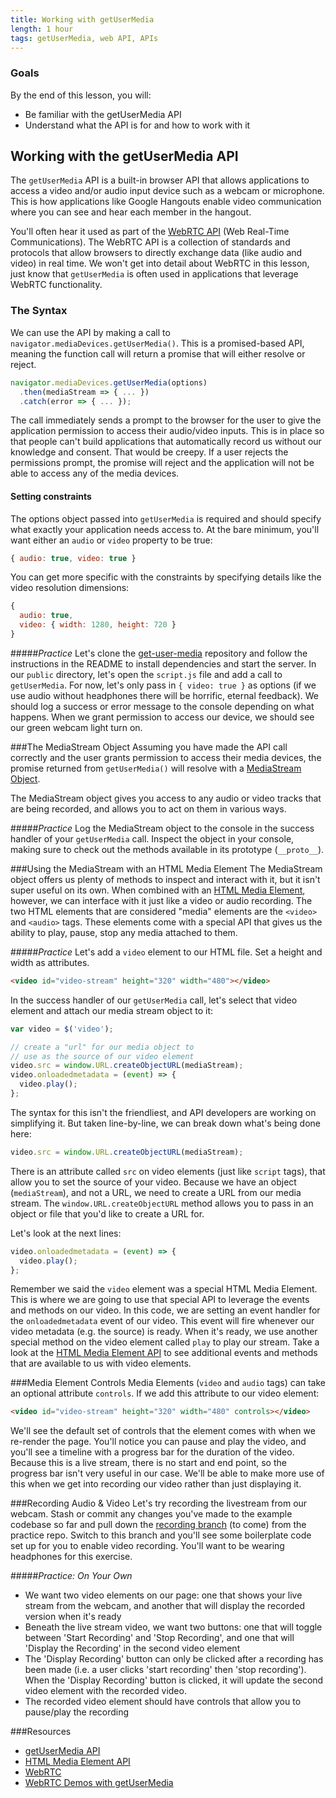 ```yaml
---
title: Working with getUserMedia
length: 1 hour
tags: getUserMedia, web API, APIs
---
```


### Goals

By the end of this lesson, you will:

* Be familiar with the getUserMedia API
* Understand what the API is for and how to work with it

## Working with the getUserMedia API

The `getUserMedia` API is a built-in browser API that allows applications to access a video and/or audio input device such as a webcam or microphone. This is how applications like Google Hangouts enable video communication where you can see and hear each member in the hangout.

You'll often hear it used as part of the [WebRTC API](https://developer.mozilla.org/en-US/docs/Web/API/WebRTC_API#Protocols) (Web Real-Time Communications). The WebRTC API is a collection of standards and protocols that allow browsers to directly exchange data (like audio and video) in real time. We won't get into detail about WebRTC in this lesson, just know that `getUserMedia` is often used in applications that leverage WebRTC functionality.

### The Syntax

We can use the API by making a call to `navigator.mediaDevices.getUserMedia()`. This is a promised-based API, meaning the function call will return a promise that will either resolve or reject. 

```javascript
navigator.mediaDevices.getUserMedia(options)
  .then(mediaStream => { ... })
  .catch(error => { ... });
```

The call immediately sends a prompt to the browser for the user to give the application permission to access their audio/video inputs. This is in place so that people can't build applications that automatically record us without our knowledge and consent. That would be creepy. If a user rejects the permissions prompt, the promise will reject and the application will not be able to access any of the media devices.

#### Setting constraints
The options object passed into `getUserMedia` is required and should specify what exactly your application needs access to. At the bare minimum, you'll want either an `audio` or `video` property to be true:

```javascript
{ audio: true, video: true }
```

You can get more specific with the constraints by specifying details like the video resolution dimensions:

```javascript
{
  audio: true,
  video: { width: 1280, height: 720 }
}
```

#####*Practice*
Let's clone the [get-user-media](https://github.com/turingschool-examples/get-user-media) repository and follow the instructions in the README to install dependencies and start the server. In our `public` directory, let's open the `script.js` file and add a call to `getUserMedia`. For now, let's only pass in `{ video: true }` as options (if we use audio without headphones there will be horrific, eternal feedback). We should log a success or error message to the console depending on what happens. When we grant permission to access our device, we should see our green webcam light turn on.

###The MediaStream Object
Assuming you have made the API call correctly and the user grants permission to access their media devices, the promise returned from `getUserMedia()` will resolve with a [MediaStream Object](https://developer.mozilla.org/en-US/docs/Web/API/MediaStream).

The MediaStream object gives you access to any audio or video tracks that are being recorded, and allows you to act on them in various ways.

#####*Practice*
Log the MediaStream object to the console in the success handler of your `getUserMedia` call. Inspect the object in your console, making sure to check out the methods available in its prototype (`__proto__`). 

###Using the MediaStream with an HTML Media Element
The MediaStream object offers us plenty of methods to inspect and interact with it, but it isn't super useful on its own. When combined with an [HTML Media Element](https://developer.mozilla.org/en-US/docs/Web/API/HTMLMediaElement), however, we can interface with it just like a video or audio recording. The two HTML elements that are considered "media" elements are the `<video>` and `<audio>` tags. These elements come with a special API that gives us the ability to play, pause, stop any media attached to them. 

#####*Practice*
Let's add a `video` element to our HTML file. Set a height and width as attributes.

```html
<video id="video-stream" height="320" width="480"></video>
```

In the success handler of our `getUserMedia` call, let's select that video element and attach our media stream object to it:

```javascript
var video = $('video'); 

// create a "url" for our media object to
// use as the source of our video element
video.src = window.URL.createObjectURL(mediaStream);
video.onloadedmetadata = (event) => {
  video.play();
};
```

The syntax for this isn't the friendliest, and API developers are working on simplifying it. But taken line-by-line, we can break down what's being done here:

```javascript
video.src = window.URL.createObjectURL(mediaStream);
```

There is an attribute called `src` on video elements (just like `script` tags), that allow you to set the source of your video. Because we have an object (`mediaStream`), and not a URL, we need to create a URL from our media stream. The `window.URL.createObjectURL` method allows you to pass in an object or file that you'd like to create a URL for.

Let's look at the next lines:

```javascript
video.onloadedmetadata = (event) => {
  video.play();
};
```

Remember we said the `video` element was a special HTML Media Element. This is where we are going to use that special API to leverage the events and methods on our video. In this code, we are setting an event handler for the `onloadedmetadata` event of our video. This event will fire whenever our video metadata (e.g. the source) is ready. When it's ready, we use another special method on the video element called `play` to play our stream. Take a look at the [HTML Media Element API](https://developer.mozilla.org/en-US/docs/Web/API/HTMLMediaElement) to see additional events and methods that are available to us with video elements.

###Media Element Controls
Media Elements (`video` and `audio` tags) can take an optional attribute `controls`. If we add this attribute to our video element:

```html
<video id="video-stream" height="320" width="480" controls></video>
```

We'll see the default set of controls that the element comes with when we re-render the page. You'll notice you can pause and play the video, and you'll see a timeline with a progress bar for the duration of the video. Because this is a live stream, there is no start and end point, so the progress bar isn't very useful in our case. We'll be able to make more use of this when we get into recording our video rather than just displaying it.

###Recording Audio & Video
Let's try recording the livestream from our webcam. Stash or commit any changes you've made to the example codebase so far and pull down the [recording branch]() (to come) from the practice repo. Switch to this branch and you'll see some boilerplate code set up for you to enable video recording. You'll want to be wearing headphones for this exercise.

#####*Practice: On Your Own*
* We want two video elements on our page: one that shows your live stream from the webcam, and another that will display the recorded version when it's ready
* Beneath the live stream video, we want two buttons: one that will toggle between 'Start Recording' and 'Stop Recording', and one that will 'Display the Recording' in the second video element
* The 'Display Recording' button can only be clicked after a recording has been made (i.e. a user clicks 'start recording' then 'stop recording'). When the 'Display Recording' button is clicked, it will update the second video element with the recorded video.
* The recorded video element should have controls that allow you to pause/play the recording

###Resources 

* [getUserMedia API](https://developer.mozilla.org/en-US/docs/Web/API/MediaDevices/getUserMedia)
* [HTML Media Element API](https://developer.mozilla.org/en-US/docs/Web/API/HTMLMediaElement)
* [WebRTC](https://developer.mozilla.org/en-US/docs/Web/API/WebRTC_API)
* [WebRTC Demos with getUserMedia](https://webrtc.github.io/samples/)